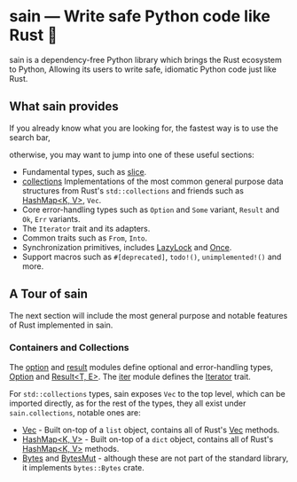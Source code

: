 # sain — Write safe Python code like Rust 🦀

sain is a dependency-free Python library which brings the Rust ecosystem to Python, Allowing its users to write safe, idiomatic Python code just like Rust.

## What sain provides

If you already know what you are looking for, the fastest way is to use the search bar,

otherwise, you may want to jump into one of these useful sections:

* Fundamental types, such as [slice][].
* [collections][] Implementations of the most common general purpose data structures from Rust's `std::collections` and friends such as [HashMap<K, V>][], `Vec`.
* Core error-handling types such as `Option` and `Some` variant, `Result` and `Ok`, `Err` variants.
* The `Iterator` trait and its adapters.
* Common traits such as `From`, `Into`.
* Synchronization primitives, includes [LazyLock][] and [Once][].
* Support macros such as `#[deprecated]`, `todo!()`, `unimplemented!()` and more.

## A Tour of sain

The next section will include the most general purpose and notable features of Rust implemented in sain.

### Containers and Collections

The [option][] and [result][] modules define optional and error-handling types,
[Option<T>][] and [Result<T, E>][].
The [iter][] module defines the [Iterator][] trait.

For `std::collections` types, sain exposes `Vec` to the top level, which can be imported directly, as for the rest of the types,
they all exist under `sain.collections`, notable ones are:

* [Vec<T>][] - Built on-top of a `list` object, contains all of Rust's [Vec<T>][] methods.
* [HashMap<K, V>][] - Built on-top of a `dict` object, contains all of Rust's [HashMap<K, V>][] methods.
* [Bytes][] and [BytesMut][] - although these are not part of the standard library, it implements `bytes::Bytes` crate.

[slice]: https://nxtlo.github.io/sain/sain/collections/slice.html
[collections]: https://nxtlo.github.io/sain/sain/collections.html
[Vec<T>]: https://nxtlo.github.io/sain/sain/collections/vec.html#Vec
[HashMap<K, V>]: https://nxtlo.github.io/sain/sain/collections/hash_map.html#HashMap
[Bytes]: https://nxtlo.github.io/sain/sain/collections/buf.html#Bytes
[BytesMut]: https://nxtlo.github.io/sain/sain/collections/buf.html#BytesMut
[option]: https://nxtlo.github.io/sain/sain/option.html
[Option<T>]: https://nxtlo.github.io/sain/sain/option.html#Some
[result]: https://nxtlo.github.io/sain/sain/result.html
[Result<T, E>]: https://nxtlo.github.io/sain/sain/result.html#Result
[iter]: https://nxtlo.github.io/sain/sain/iter.html
[Iterator]: https://nxtlo.github.io/sain/sain/iter.html#Iterator
[Once]: https://nxtlo.github.io/sain/sain/sync.html#Once
[LazyLock]: https://nxtlo.github.io/sain/sain/sync.html#Lazy
